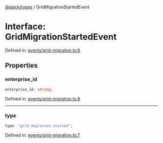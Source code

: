 [@slack/types](../index.md) / GridMigrationStartedEvent

# Interface: GridMigrationStartedEvent

Defined in: [events/grid-migration.ts:6](https://github.com/slackapi/node-slack-sdk/blob/main/packages/types/src/events/grid-migration.ts#L6)

## Properties

### enterprise\_id

```ts
enterprise_id: string;
```

Defined in: [events/grid-migration.ts:8](https://github.com/slackapi/node-slack-sdk/blob/main/packages/types/src/events/grid-migration.ts#L8)

***

### type

```ts
type: "grid_migration_started";
```

Defined in: [events/grid-migration.ts:7](https://github.com/slackapi/node-slack-sdk/blob/main/packages/types/src/events/grid-migration.ts#L7)
